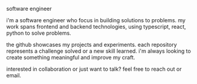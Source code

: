 software engineer

i'm a software engineer who focus in building solutions to problems. my work spans frontend and backend technologies, using typescript, react, python to solve problems.

the github showcases my projects and experiments. each repository represents a challenge solved or a new skill learned. i'm always looking to create something meaningful and improve my craft.

interested in collaboration or just want to talk? feel free to reach out or email.
